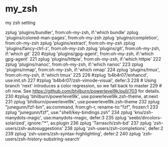 # my_zsh
my zsh setting


zplug 'plugins/bundler', from:oh-my-zsh, if:'which bundle'
zplug 'plugins/colored-man-pages', from:oh-my-zsh
zplug 'plugins/completion', from:oh-my-zsh
zplug 'plugins/extract', from:oh-my-zsh
zplug 'plugins/fancy-ctrl-z', from:oh-my-zsh
zplug 'plugins/git', from:oh-my-zsh, if:'which git'
220 #zplug 'plugins/gpg-agent', from:oh-my-zsh, if:'which gpg-agent'
221 zplug 'plugins/httpie', from:oh-my-zsh, if:'which httpie'
222 zplug 'plugins/nanoc', from:oh-my-zsh, if:'which nanoc'
223 zplug 'plugins/nmap', from:oh-my-zsh, if:'which nmap'
224 zplug 'plugins/tmux', from:oh-my-zsh, if:'which tmux'
225
226 #zplug 'b4b4r07/enhancd', use:init.sh
227 #zplug 'b4b4r07/zsh-vimode-visual', defer:3
228 # Using branch 'next' introduces a color regression, so we fall back to master
229 # ofr now. See https://github.com/bhilburn/powerlevel9k/pull/703 for details.
230 #zplug 'bhilburn/powerlevel9k', use:powerlevel9k.zsh-theme, at:next
231 zplug 'bhilburn/powerlevel9k', use:powerlevel9k.zsh-theme
232 zplug "junegunn/fzf-bin", as:command, from:gh-r, rename-to:"fzf", frozen:1
233 zplug "junegunn/fzf", use:"shell/key-bindings.zsh"
234 zplug 'knu/zsh-manydots-magic', use:manydots-magic, defer:3
235 zplug 'seebi/dircolors-solarized', ignore:"*", as:plugin
236 zplug 'Tarrasch/zsh-bd'
237 zplug 'zsh-users/zsh-autosuggestions'
238 zplug 'zsh-users/zsh-completions', defer:2
239 zplug 'zsh-users/zsh-syntax-highlighting', defer:2
240 zplug 'zsh-users/zsh-history-substring-search'
